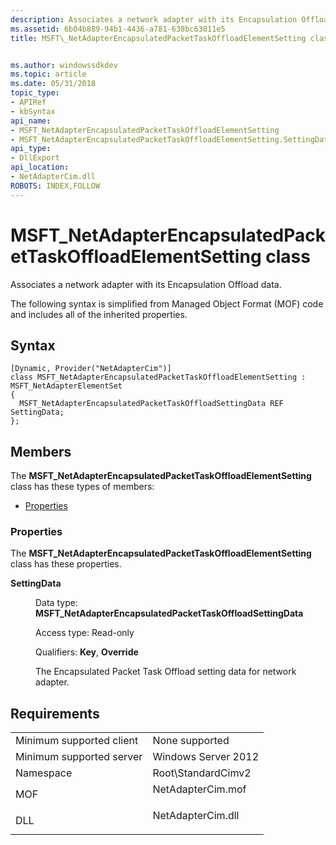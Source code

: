 ```yaml
---
description: Associates a network adapter with its Encapsulation Offload data.
ms.assetid: 6b04b889-94b1-4436-a781-638bc63811e5
title: MSFT\_NetAdapterEncapsulatedPacketTaskOffloadElementSetting class


ms.author: windowssdkdev
ms.topic: article
ms.date: 05/31/2018
topic_type: 
- APIRef
- kbSyntax
api_name: 
- MSFT_NetAdapterEncapsulatedPacketTaskOffloadElementSetting
- MSFT_NetAdapterEncapsulatedPacketTaskOffloadElementSetting.SettingData
api_type: 
- DllExport
api_location: 
- NetAdapterCim.dll
ROBOTS: INDEX,FOLLOW
---
```


# MSFT\_NetAdapterEncapsulatedPacketTaskOffloadElementSetting class

Associates a network adapter with its Encapsulation Offload data.

The following syntax is simplified from Managed Object Format (MOF) code and includes all of the inherited properties.

## Syntax

``` syntax
[Dynamic, Provider("NetAdapterCim")]
class MSFT_NetAdapterEncapsulatedPacketTaskOffloadElementSetting : MSFT_NetAdapterElementSet
{
  MSFT_NetAdapterEncapsulatedPacketTaskOffloadSettingData REF SettingData;
};
```

## Members

The **MSFT\_NetAdapterEncapsulatedPacketTaskOffloadElementSetting** class has these types of members:

-   [Properties](#properties)

### Properties

The **MSFT\_NetAdapterEncapsulatedPacketTaskOffloadElementSetting** class has these properties.

<dl> <dt>

**SettingData**
</dt> <dd> <dl> <dt>

Data type: **MSFT\_NetAdapterEncapsulatedPacketTaskOffloadSettingData**
</dt> <dt>

Access type: Read-only
</dt> <dt>

Qualifiers: **Key**, **Override**
</dt> </dl>

The Encapsulated Packet Task Offload setting data for network adapter.

</dd> </dl>

## Requirements



|                                     |                                                                                              |
|-------------------------------------|----------------------------------------------------------------------------------------------|
| Minimum supported client<br/> | None supported<br/>                                                                    |
| Minimum supported server<br/> | Windows Server 2012<br/>                                                               |
| Namespace<br/>                | Root\\StandardCimv2<br/>                                                               |
| MOF<br/>                      | <dl> <dt>NetAdapterCim.mof</dt> </dl> |
| DLL<br/>                      | <dl> <dt>NetAdapterCim.dll</dt> </dl> |



 

 




